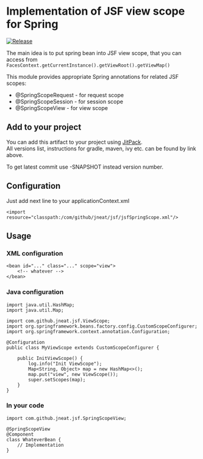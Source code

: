 # Implementation of JSF view scope for Spring

[![Release](https://jitpack.io/v/jneat/spring-jsf.svg)](https://jitpack.io/#jneat/spring-jsf)  

The main idea is to put spring bean into JSF view scope,
that you can access from ```FacesContext.getCurrentInstance().getViewRoot().getViewMap()```

This module provides appropriate Spring annotations for related JSF scopes:

- @SpringScopeRequest - for request scope
- @SpringScopeSession - for session scope
- @SpringScopeView - for view scope

## Add to your project

You can add this artifact to your project using [JitPack](https://jitpack.io/#jneat/spring-jsf).  
All versions list, instructions for gradle, maven, ivy etc. can be found by link above.

To get latest commit use -SNAPSHOT instead version number.

## Configuration

Just add next line to your applicationContext.xml
```
<import resource="classpath:/com/github/jneat/jsf/jsfSpringScope.xml"/>
```


## Usage

### XML configuration
```
<bean id="..." class="..." scope="view">
    <!-- whatever -->
</bean>
```

### Java configuration
```
import java.util.HashMap;
import java.util.Map;

import com.github.jneat.jsf.ViewScope;
import org.springframework.beans.factory.config.CustomScopeConfigurer;
import org.springframework.context.annotation.Configuration;

@Configuration
public class MyViewScope extends CustomScopeConfigurer {

    public InitViewScope() {
        log.info("Init ViewScope");
        Map<String, Object> map = new HashMap<>();
        map.put("view", new ViewScope());
        super.setScopes(map);
    }
}
```


### In your code
```
import com.github.jneat.jsf.SpringScopeView;

@SpringScopeView
@Component
class WhateverBean {
    // Implementation
}
```